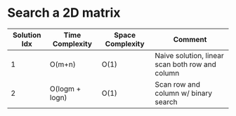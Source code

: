 # Search a 2D matrix

| Solution Idx | Time Complexity | Space Complexity | Comment                                         |
| ------------ | --------------- | ---------------- | ----------------------------------------------- |
| 1            | O(m+n)          | O(1)             | Naive solution, linear scan both row and column |
| 2            | O(logm + logn)  | O(1)             | Scan row and column w/ binary search            |

